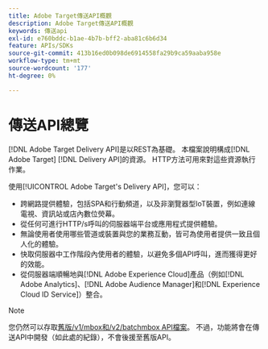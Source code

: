 ```yaml
---
title: Adobe Target傳送API概觀
description: Adobe Target傳送API概觀
keywords: 傳送api
exl-id: e760bddc-b1ae-4b7b-bff2-aba81c6b6d34
feature: APIs/SDKs
source-git-commit: 413b16ed0b098de6914558fa29b9ca59aaba958e
workflow-type: tm+mt
source-wordcount: '177'
ht-degree: 0%

---
```


# 傳送API總覽

[!DNL Adobe Target Delivery API]是以REST為基礎。 本檔案說明構成[!DNL Adobe Target] [!DNL Delivery API]的資源。 HTTP方法可用來對這些資源執行作業。

使用[!UICONTROL Adobe Target's Delivery API]，您可以：

* 跨網路提供體驗，包括SPA和行動頻道，以及非瀏覽器型IoT裝置，例如連線電視、資訊站或店內數位熒幕。
* 從任何可進行HTTP/s呼叫的伺服器端平台或應用程式提供體驗。
* 無論使用者使用哪些管道或裝置與您的業務互動，皆可為使用者提供一致且個人化的體驗。
* 快取伺服器中工作階段內使用者的體驗，以避免多個API呼叫，進而獲得更好的效能。
* 從伺服器端順暢地與[!DNL Adobe Experience Cloud]產品（例如[!DNL Adobe Analytics]、[!DNL Adobe Audience Manager]和[!DNL Experience Cloud ID Service]）整合。

>[!NOTE]
>
>您仍然可以存取[舊版/v1/mbox和/v2/batchmbox API檔案](https://developers.adobetarget.com/api/legacy-api/index.html)。 不過，功能將會在傳送API中開發（如此處的紀錄），不會後援至舊版API。
